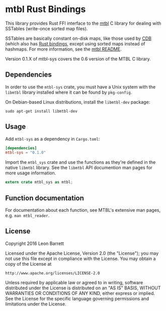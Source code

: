 # mtbl Rust Bindings

This library provides Rust FFI interface to the
[mtbl](https://github.com/farsightsec/mtbl) C library for dealing with
SSTables (write-once sorted map files).

SSTables are basically constant on-disk maps, like those used by
[CDB](http://www.corpit.ru/mjt/tinycdb.html) (which also has [Rust
bindings](https://github.com/andrew-d/tinycdb-rs), except using sorted maps
instead of hashmaps. For more information, see the [mtbl
README](https://github.com/farsightsec/mtbl).

Version 0.1.X of mtbl-sys covers the 0.6 version of the MTBL C library.

## Dependencies

In order to use the `mtbl-sys` crate, you must have a Unix system with the
`libmtbl` library installed where it can be found by `pkg-config`.

On Debian-based Linux distributions, install the `libmtbl-dev` package:

```
sudo apt-get install libmtbl-dev
```

## Usage

Add `mtbl-sys` as a dependency in `Cargo.toml`:

```toml
[dependencies]
mtbl-sys = "0.1.0"
```

Import the `mtbl_sys` crate and use the functions as they're defined in the
native `libmtbl` library. See the `libmtbl` API documention man pages for
more usage information.

```rust
extern crate mtbl_sys as mtbl;
```

## Function documentation

For documentation about each function, see MTBL's extensive man pages, e.g.
`man mtbl_reader`.

## License

Copyright 2016 Leon Barrett

Licensed under the Apache License, Version 2.0 (the "License");
you may not use this file except in compliance with the License.
You may obtain a copy of the License at

    http://www.apache.org/licenses/LICENSE-2.0

Unless required by applicable law or agreed to in writing, software
distributed under the License is distributed on an "AS IS" BASIS,
WITHOUT WARRANTIES OR CONDITIONS OF ANY KIND, either express or implied.
See the License for the specific language governing permissions and
limitations under the License.

